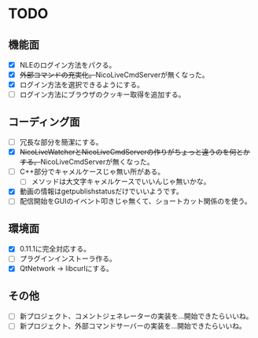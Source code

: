 # TODO

## 機能面

* [x] NLEのログイン方法をパクる。
* [x] <del>外部コマンドの充実化。</del>NicoLiveCmdServerが無くなった。
* [x] ログイン方法を選択できるようにする。
* [ ] ログイン方法にブラウザのクッキー取得を追加する。

## コーディング面

* [ ] 冗長な部分を簡潔にする。
* [x] <del>NicoLiveWatcherとNicoLiveCmdServerの作りがちょっと違うのを何とかする。</del>NicoLiveCmdServerが無くなった。
* [ ] C++部分でキャメルケースじゃ無い所がある。
    * [ ] メソッドは大文字キャメルケースでいいんじゃ無いかな。
* [x] 動画の情報はgetpublishstatusだけでいいようです。
* [ ] 配信開始をGUIのイベント叩きじゃ無くて、ショートカット関係のを使う。

## 環境面

* [x] 0.11.1に完全対応する。
* [ ] プラグインインストーラ作る。
* [x] QtNetwork -> libcurlにする。

## その他

* [ ] 新プロジェクト、コメントジェネレーターの実装を…開始できたらいいね。
* [ ] 新プロジェクト、外部コマンドサーバーの実装を…開始できたらいいね。
